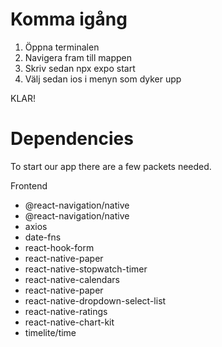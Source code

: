 # Komma igång

1. Öppna terminalen
2. Navigera fram till mappen
3. Skriv sedan  npx expo start
4. Välj sedan ios i menyn som dyker upp

KLAR!

# Dependencies
To start our app there are a few packets needed.

Frontend
- @react-navigation/native
- @react-navigation/native
- axios
- date-fns
- react-hook-form
- react-native-paper
- react-native-stopwatch-timer
- react-native-calendars
- react-native-paper
- react-native-dropdown-select-list
- react-native-ratings
- react-native-chart-kit
- timelite/time
